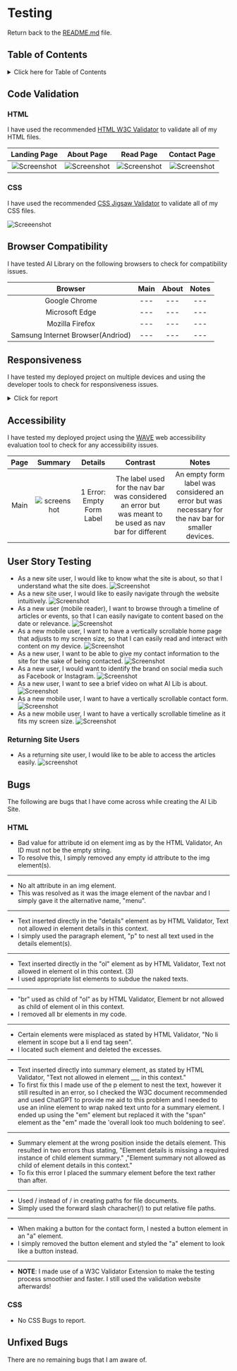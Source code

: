 # Testing

Return back to the [README.md](README.md) file.

## Table of Contents

<details>
<summary>Click here for Table of Contents</summary>

- [Code Validation](#code-validation)
  - [HTML](#html)
  - [CSS](#css)

- [Browser Compatibility](#browser-compatibility)

- [Responsiveness](#responsiveness)

- [Accessibility](#accessibility)

- [User Story Testing](#user-story-testing)

- [Bugs](#bugs)

- [Unfixed Bugs](#unfixed-bugs)

</details>

## Code Validation

### HTML

I have used the recommended [HTML W3C Validator](https://validator.w3.org) to validate all of my HTML files.


| Landing Page | About Page | Read Page | Contact Page |
| :---: | :---: | :---: | :---: |
|![Screenshot](documentation/features/htmlcheckindex.png)|![Screenshot](documentation/features/htmlcheckabout.png)|![Screenshot](documentation/features/htmlcheckread.png)|![Screenshot](documentation/features/htmlcheckcontact.png)|

### CSS

I have used the recommended [CSS Jigsaw Validator](https://jigsaw.w3.org/css-validator) to validate all of my CSS files.

![Screeenshot](documentation/features/csscheck.png)

## Browser Compatibility

I have tested AI Library on the following browsers to check for compatibility issues.

| Browser | Main | About | Notes |
| :---: | :---: | :---: | :---: |
|Google Chrome|---|---|---|
|Microsoft Edge|---|---|---|
|Mozilla Firefox|---|---|---|
|Samsung Internet Browser(Andriod)|---|---|---|


## Responsiveness

I have tested my deployed project on multiple devices and using the developer tools to check for responsiveness issues.

<details>
<summary>Click for report</summary>

| Device | Main | About | Notes |
| :---: | :---: | :---: | :---: |
|Google Pixel 4 (x2)|---|---|---|
|Samsung A25|---|---|---|
|Ipad Air(DevTools of Ms Edge, Mozilla Firefox and Google Chrome)|---|---|---|
|Iphone 14 Pro Max (Dev Tools of Ms Edge)| | :---: | :---: |

</details>

## Accessibility

I have tested my deployed project using the [WAVE](https://wave.webaim.org/) web accessibility evaluation tool to check for any accessibility issues.

| Page | Summary | Details | Contrast | Notes |
| :---: | :---: | :---: | :---: | :---: |
| Main | ![screenshot](documentation/features/wave1.png) | 1 Error: Empty Form Label | The label used for the nav bar was considered an error but was meant to be used as nav bar for different  | An empty form label was considered an error but was necessary for the nav bar for smaller devices. |

## User Story Testing

- As a new site user, I would like to know what the site is about, so that I understand what the site does.
![Screenshot](documentation/features/whatailibisabout.png)
- As a new site user, I would like to easily navigate through the website intuitively.
![Screenshot](documentation/features/navmenu.png)
- As a new user (mobile reader), I want to browse through a timeline of articles or events,
so that I can easily navigate to content based on the date or relevance.
![Screenshot](documentation/features/readandnav.png)
- As a new mobile user, I want to have a vertically scrollable home page that adjusts to my screen size, so that I can easily read and interact with content on my device.
![Screenshot](documentation/features/mobilewebview.png)
- As a new user, I want to be able to give my contact information to the site for the sake of being contacted.
![Screenshot](documentation/features/contactformview.png)
- As a new user, I would want to identify the brand on social media such as Facebook or Instagram.
![Screenshot](documentation/features/socialsinfooter.png)
- As a new user, I want to see a brief video on what AI Lib is about.
![Screenshot](documentation/features/aboutvideo.png)
- As a new mobile user, I want to have a vertically scrollable contact form.
![Screenshot](documentation/features/verticalcontactform.png)
- As a new mobile user, I want to have a vertically scrollable timeline as it fits my screen size.
![Screenshot](documentation/features/verticaltimelinehover.png)

### Returning Site Users

- As a returning site user, I would like to be able to access the articles easily.
![screenshot](documentation/features/navmenu.png)

## Bugs

The following are bugs that I have come across while creating the AI Lib Site.

### HTML

- Bad value for attribute id on element img as by the HTML Validator, An ID must not be the empty string.
- To resolve this, I simply removed any empty id attribute to the img element(s).
<hr>

- No alt attribute in an img element.
- This was resolved as it was the image element of the navbar and I simply gave it the alternative name, "menu".
<hr>

- Text inserted directly in the "details" element as by HTML Validator, Text not allowed in element details in this context.
- I simply used the paragraph element, "p" to nest all text used in the details element(s).
<hr>

- Text inserted directly in the "ol" element as by HTML Validator, Text not allowed in element ol in this context. (3)
- I used appropriate list elements to subdue the naked texts.
<hr>

- "br" used as child of "ol" as by HTML Validator, Element br not allowed as child of element ol in this context.
- I removed all br elements in my code.
<hr>

- Certain elements were misplaced as stated by HTML Validator, "No li element in scope but a li end tag seen".
- I located such element and deleted the excesses.
<hr>

- Text inserted directly into summary element, as stated by HTML Validator, "Text not allowed in element ___ in this context."
- To first fix this I made use of the p element to nest the text, however it still resulted in an error,
so I checked the W3C document recommended and used ChatGPT to provide me aid to this problem and I needed to use an inline element to wrap naked text unto
for a summary element.
I ended up using the "em" element but replaced it with the "span" element as the "em" made the 'overall look too much boldening to see'.
<hr>

- Summary element at the wrong position inside the details element. This resulted in two errors thus stating,
"Element details is missing a required instance of child element summary."
,"Element summary not allowed as child of element details in this context."
- To fix this error I placed the summary element before the text rather than after.
<hr>

- Used / instead of / in creating paths for file documents.
- Simply used the forward slash characher(/) to put relative file paths.
<hr>

- When making a button for the contact form, I nested a button element in an "a" element.
- I simply removed the button element and styled the "a" element to look like a button instead.
<hr>

- <strong>NOTE</strong>: I made use of a W3C Validator Extension to make the testing process smoothier and faster. I still used the validation website afterwards!

### CSS

- No CSS Bugs to report.

## Unfixed Bugs

There are no remaining bugs that I am aware of.

